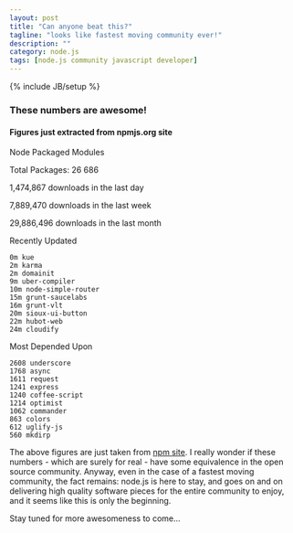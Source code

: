 ```yaml
---
layout: post
title: "Can anyone beat this?"
tagline: "looks like fastest moving community ever!"
description: ""
category: node.js
tags: [node.js community javascript developer]
---
```

{% include JB/setup %}

### These numbers are awesome!

#### Figures just extracted from npmjs.org site

Node Packaged Modules

Total Packages: 26 686

1,474,867 downloads in the last day

7,889,470 downloads in the last week

29,886,496 downloads in the last month


Recently Updated

    0m kue
    2m karma
    2m domainit
    9m uber-compiler
    10m node-simple-router
    15m grunt-saucelabs
    16m grunt-vlt
    20m sioux-ui-button
    22m hubot-web
    24m cloudify


Most Depended Upon

    2608 underscore
    1768 async
    1611 request
    1241 express
    1240 coffee-script
    1214 optimist
    1062 commander
    863 colors
    612 uglify-js
    560 mkdirp


The above figures are just taken from [npm site](http://npmjs.org). I really wonder if these numbers - which are surely for real - have some equivalence in 
the open source community. Anyway, even in the case of a fastest moving community, the fact remains: node.js is here to stay, and goes on and on delivering 
high quality software pieces for the entire community to enjoy, and it seems like this is only the beginning. 

Stay tuned for more awesomeness to come...


